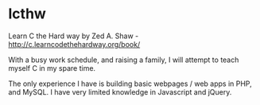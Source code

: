 lcthw
=====

Learn C the Hard way by Zed A. Shaw - http://c.learncodethehardway.org/book/

With a busy work schedule, and raising a family, I will attempt to teach myself C in my spare time.

The only experience I have is building basic webpages / web apps in PHP, and MySQL. I have very limited knowledge in Javascript and jQuery. 

